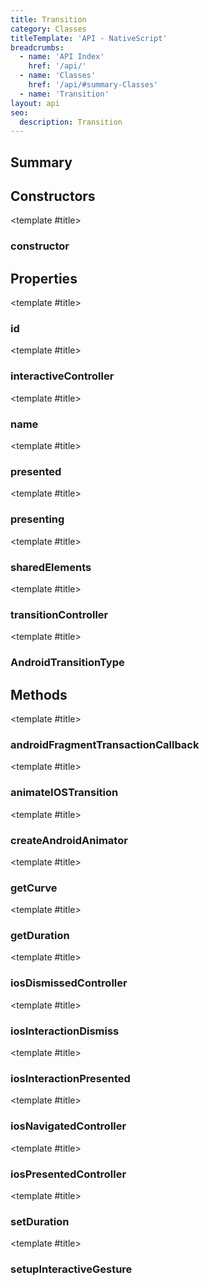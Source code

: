 ```yaml
---
title: Transition
category: Classes
titleTemplate: 'API - NativeScript'
breadcrumbs: 
  - name: 'API Index'
    href: '/api/'
  - name: 'Classes'
    href: '/api/#summary-Classes'
  - name: 'Transition'
layout: api
seo:
  description: Transition
---
```


<!-- This page is auto generated, do not edit manually. -->
<!-- Run "yarn generate:api-docs" to regenerate -->

<script setup lang="ts">
  import { provide } from "vue";
  import API_DATA from "./Transition.data.json";
  
  provide('API_DATA', API_DATA);
</script>

<APIRefHierarchy v-once />

## <Heading ignore>Summary</Heading>

<APIRefSummary v-once />

## Constructors

<div class="">

<APIRef for="32317" v-once>

<template #title>

### constructor

</template>

</APIRef>

</div>

## Properties

<div class="">

<APIRef for="32321" v-once>

<template #title>

### id

</template>

</APIRef>

</div>

<div class="isOptional">

<APIRef for="32324" v-once>

<template #title>

### interactiveController

</template>

</APIRef>

</div>

<div class="isOptional">

<APIRef for="32322" v-once>

<template #title>

### name

</template>

</APIRef>

</div>

<div class="isOptional">

<APIRef for="32325" v-once>

<template #title>

### presented

</template>

</APIRef>

</div>

<div class="isOptional">

<APIRef for="32326" v-once>

<template #title>

### presenting

</template>

</APIRef>

</div>

<div class="isOptional">

<APIRef for="32327" v-once>

<template #title>

### sharedElements

</template>

</APIRef>

</div>

<div class="isOptional">

<APIRef for="32323" v-once>

<template #title>

### transitionController

</template>

</APIRef>

</div>

<div class="isStatic isOptional">

<APIRef for="32311" v-once>

<template #title>

### AndroidTransitionType

</template>

</APIRef>

</div>

## Methods

<div class="isOptional">

<APIRef for="32376" v-once>

<template #title>

### androidFragmentTransactionCallback

</template>

</APIRef>

</div>

<div class="">

<APIRef for="32341" v-once>

<template #title>

### animateIOSTransition

</template>

</APIRef>

</div>

<div class="">

<APIRef for="32347" v-once>

<template #title>

### createAndroidAnimator

</template>

</APIRef>

</div>

<div class="">

<APIRef for="32339" v-once>

<template #title>

### getCurve

</template>

</APIRef>

</div>

<div class="">

<APIRef for="32334" v-once>

<template #title>

### getDuration

</template>

</APIRef>

</div>

<div class="isOptional">

<APIRef for="32356" v-once>

<template #title>

### iosDismissedController

</template>

</APIRef>

</div>

<div class="isOptional">

<APIRef for="32364" v-once>

<template #title>

### iosInteractionDismiss

</template>

</APIRef>

</div>

<div class="isOptional">

<APIRef for="32367" v-once>

<template #title>

### iosInteractionPresented

</template>

</APIRef>

</div>

<div class="isOptional">

<APIRef for="32370" v-once>

<template #title>

### iosNavigatedController

</template>

</APIRef>

</div>

<div class="isOptional">

<APIRef for="32359" v-once>

<template #title>

### iosPresentedController

</template>

</APIRef>

</div>

<div class="">

<APIRef for="32336" v-once>

<template #title>

### setDuration

</template>

</APIRef>

</div>

<div class="isOptional">

<APIRef for="32350" v-once>

<template #title>

### setupInteractiveGesture

</template>

</APIRef>

</div>

